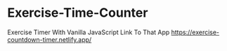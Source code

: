 # Exercise-Time-Counter
Exercise Timer With Vanilla JavaScript
Link To That App https://exercise-countdown-timer.netlify.app/
